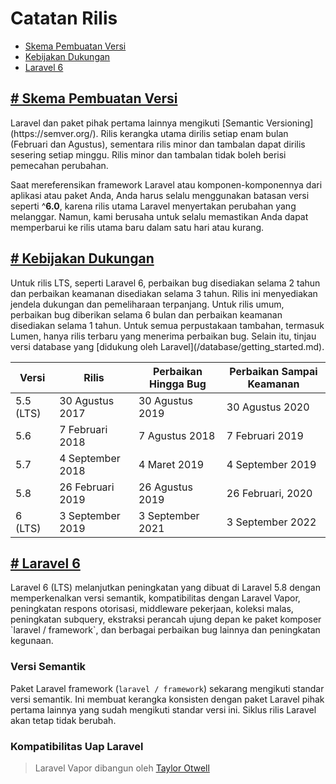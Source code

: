 # Catatan Rilis
<ul>
<li><a href="#versioning-scheme">Skema Pembuatan Versi</a></li>
<li><a href="#support-policy">Kebijakan Dukungan</a></li>
<li><a href="#laravel-6">Laravel 6</a></li>
</ul>

<h2><a href="#versioning-scheme"># Skema Pembuatan Versi</a></h2>
Laravel dan paket pihak pertama lainnya mengikuti [Semantic Versioning](https://semver.org/). Rilis kerangka utama dirilis setiap enam bulan (Februari dan Agustus), sementara rilis minor dan tambalan dapat dirilis sesering setiap minggu. Rilis minor dan tambalan tidak boleh berisi pemecahan perubahan.

Saat mereferensikan framework Laravel atau komponen-komponennya dari aplikasi atau paket Anda, Anda harus selalu menggunakan batasan versi seperti ^<b>6.0</b>, karena rilis utama Laravel menyertakan perubahan yang melanggar. Namun, kami berusaha untuk selalu memastikan Anda dapat memperbarui ke rilis utama baru dalam satu hari atau kurang.

<h2><a href="#support-policy"># Kebijakan Dukungan</a></h2>
Untuk rilis LTS, seperti Laravel 6, perbaikan bug disediakan selama 2 tahun dan perbaikan keamanan disediakan selama 3 tahun. Rilis ini menyediakan jendela dukungan dan pemeliharaan terpanjang. Untuk rilis umum, perbaikan bug diberikan selama 6 bulan dan perbaikan keamanan disediakan selama 1 tahun. Untuk semua perpustakaan tambahan, termasuk Lumen, hanya rilis terbaru yang menerima perbaikan bug. Selain itu, tinjau versi database yang [didukung oleh Laravel](/database/getting_started.md).

<table>
<thead>
<tr>
<th> Versi </th>
<th> Rilis </th>
<th> Perbaikan Hingga Bug </th>
<th> Perbaikan Sampai Keamanan </th>
</tr>
</thead>
<tbody>
<tr>
<td> 5.5 (LTS) </td>
<td> 30 Agustus 2017 </td>
<td> 30 Agustus 2019 </td>
<td> 30 Agustus 2020 </td>
</tr>
<tr>
<td> 5.6 </td>
<td> 7 Februari 2018 </td>
<td> 7 Agustus 2018 </td>
<td> 7 Februari 2019 </td>
</tr>
<tr>
<td> 5.7 </td>
<td> 4 September 2018 </td>
<td> 4 Maret 2019 </td>
<td> 4 September 2019 </td>
</tr>
<tr>
<td> 5.8 </td>
<td> 26 Februari 2019 </td>
<td> 26 Agustus 2019 </td>
<td> 26 Februari, 2020 </td>
</tr>
<tr>
<td> 6 (LTS) </td>
<td> 3 September 2019 </td>
<td> 3 September 2021 </td>
<td> 3 September 2022 </td>
</tr>
</tbody>
</table>

<h2><a href="#laravel-6"># Laravel 6</a></h2>
Laravel 6 (LTS) melanjutkan peningkatan yang dibuat di Laravel 5.8 dengan memperkenalkan versi semantik, kompatibilitas dengan Laravel Vapor, peningkatan respons otorisasi, middleware pekerjaan, koleksi malas, peningkatan subquery, ekstraksi perancah ujung depan ke paket komposer `laravel / framework`, dan berbagai perbaikan bug lainnya dan peningkatan kegunaan.

### Versi Semantik
Paket Laravel framework (`laravel / framework`) sekarang mengikuti standar versi semantik. Ini membuat kerangka konsisten dengan paket Laravel pihak pertama lainnya yang sudah mengikuti standar versi ini. Siklus rilis Laravel akan tetap tidak berubah.

### Kompatibilitas Uap Laravel
>Laravel Vapor dibangun oleh <a href="https://github.com/taylorotwell">Taylor Otwell</a>
